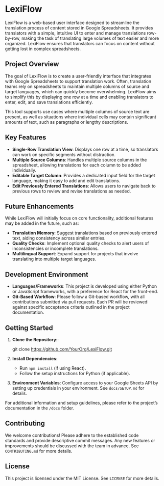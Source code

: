LexiFlow
========

LexiFlow is a web-based user interface designed to streamline the translation process of content stored in Google Spreadsheets. It provides translators with a simple, intuitive UI to enter and manage translations row-by-row, making the task of translating large volumes of text easier and more organized. LexiFlow ensures that translators can focus on content without getting lost in complex spreadsheets.

Project Overview
----------------

The goal of LexiFlow is to create a user-friendly interface that integrates with Google Spreadsheets to support translation work. Often, translation teams rely on spreadsheets to maintain multiple columns of source and target languages, which can quickly become overwhelming. LexiFlow aims to simplify this by displaying one row at a time and enabling translators to enter, edit, and save translations efficiently.

This tool supports use cases where multiple columns of source text are present, as well as situations where individual cells may contain significant amounts of text, such as paragraphs or lengthy descriptions.

Key Features
------------

- **Single-Row Translation View**: Displays one row at a time, so translators can work on specific segments without distraction.
- **Multiple Source Columns**: Handles multiple source columns in the spreadsheet, allowing translations for each column to be added individually.
- **Editable Target Column**: Provides a dedicated input field for the target language, making it easy to add and edit translations.
- **Edit Previously Entered Translations**: Allows users to navigate back to previous rows to review and revise translations as needed.

Future Enhancements
-------------------

While LexiFlow will initially focus on core functionality, additional features may be added in the future, such as:

- **Translation Memory**: Suggest translations based on previously entered text, aiding consistency across similar entries.
- **Quality Checks**: Implement optional quality checks to alert users of inconsistencies or incomplete translations.
- **Multilingual Support**: Expand support for projects that involve translating into multiple target languages.

Development Environment
-----------------------

- **Languages/Frameworks**: This project is developed using either Python or JavaScript frameworks, with a preference for React for the front-end.
- **Git-Based Workflow**: Please follow a Git-based workflow, with all contributions submitted via pull requests. Each PR will be reviewed against specific acceptance criteria outlined in the project documentation.

Getting Started
---------------

1. **Clone the Repository**::
   
   git clone https://github.com/YourOrg/LexiFlow.git

2. **Install Dependencies**:
   - Run ``npm install`` (if using React).
   - Follow the setup instructions for Python (if applicable).

3. **Environment Variables**: Configure access to your Google Sheets API by setting up credentials in your environment. See `docs/SETUP.md` for details.

For additional information and setup guidelines, please refer to the project’s documentation in the `/docs` folder.

Contributing
------------

We welcome contributions! Please adhere to the established code standards and provide descriptive commit messages. Any new features or improvements should be discussed with the team in advance. See `CONTRIBUTING.md` for more details.

License
-------

This project is licensed under the MIT License. See `LICENSE` for more details.
